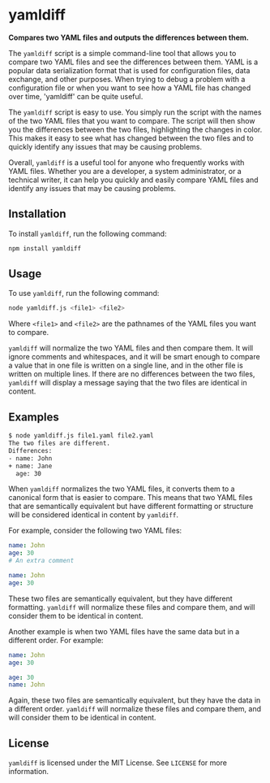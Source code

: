 # yamldiff

**Compares two YAML files and outputs the differences between them.**

The `yamldiff` script is a simple command-line tool that allows you to compare two YAML files and see the differences between them. YAML is a popular data serialization format that is used for configuration files, data exchange, and other purposes. When trying to debug a problem with a configuration file or when you want to see how a YAML file has changed over time, 'yamldiff' can be quite useful.

The `yamldiff` script is easy to use. You simply run the script with the names of the two YAML files that you want to compare. The script will then show you the differences between the two files, highlighting the changes in color. This makes it easy to see what has changed between the two files and to quickly identify any issues that may be causing problems.

Overall, `yamldiff` is a useful tool for anyone who frequently works with YAML files. Whether you are a developer, a system administrator, or a technical writer, it can help you quickly and easily compare YAML files and identify any issues that may be causing problems.

## Installation

To install `yamldiff`, run the following command:

```bash
npm install yamldiff
```

## Usage

To use `yamldiff`, run the following command:

```bash
node yamldiff.js <file1> <file2>
```

Where `<file1>` and `<file2>` are the pathnames of the YAML files you want to compare.

`yamldiff` will normalize the two YAML files and then compare them. It will ignore comments and whitespaces, and it will be smart enough to compare a value that in one file is written on a single line, and in the other file is written on multiple lines. If there are no differences between the two files, `yamldiff` will display a message saying that the two files are identical in content.

## Examples

```bash
$ node yamldiff.js file1.yaml file2.yaml
The two files are different.
Differences:
- name: John
+ name: Jane
  age: 30
```

When `yamldiff` normalizes the two YAML files, it converts them to a canonical form that is easier to compare. This means that two YAML files that are semantically equivalent but have different formatting or structure will be considered identical in content by `yamldiff`.

For example, consider the following two YAML files:

```yaml
name: John
age: 30
# An extra comment
```

```yaml
name: John
age: 30
```

These two files are semantically equivalent, but they have different formatting. `yamldiff` will normalize these files and compare them, and will consider them to be identical in content.

Another example is when two YAML files have the same data but in a different order. For example:

```yaml
name: John
age: 30
```

```yaml
age: 30
name: John
```

Again, these two files are semantically equivalent, but they have the data in a different order. `yamldiff` will normalize these files and compare them, and will consider them to be identical in content.

## License

`yamldiff` is licensed under the MIT License. See `LICENSE` for more information.
